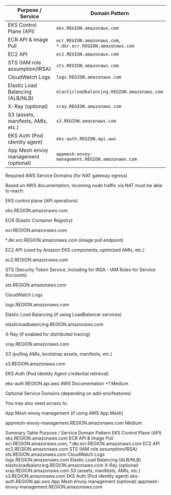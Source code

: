 
| Purpose / Service                    | Domain Pattern                                               |
| ------------------------------------ | ------------------------------------------------------------ |
| EKS Control Plane (API)              | `eks.REGION.amazonaws.com`                                   |
| ECR API & Image Pull                 | `ecr.REGION.amazonaws.com`, `*.dkr.ecr.REGION.amazonaws.com` |
| EC2 API                              | `ec2.REGION.amazonaws.com`                                   |
| STS (IAM role assumption/IRSA)       | `sts.REGION.amazonaws.com`                                   |
| CloudWatch Logs                      | `logs.REGION.amazonaws.com`                                  |
| Elastic Load Balancing (ALB/NLB)     | `elasticloadbalancing.REGION.amazonaws.com`                  |
| X-Ray (optional)                     | `xray.REGION.amazonaws.com`                                  |
| S3 (assets, manifests, AMIs, etc.)   | `s3.REGION.amazonaws.com`                                    |
| EKS Auth (Pod identity agent)        | `eks-auth.REGION.api.aws`                                    |
| App Mesh envoy management (optional) | `appmesh-envoy-management.REGION.amazonaws.com`              |



Required AWS Service Domains (for NAT gateway egress)

Based on AWS documentation, incoming node traffic via NAT must be able to reach:

EKS control plane (API operations)

eks.REGION.amazonaws.com

ECR (Elastic Container Registry)

ecr.REGION.amazonaws.com

*.dkr.ecr.REGION.amazonaws.com (image pull endpoint)

EC2 API (used by Amazon EKS components, optimized AMIs, etc.)

ec2.REGION.amazonaws.com

STS (Security Token Service, including for IRSA - IAM Roles for Service Accounts)

sts.REGION.amazonaws.com

CloudWatch Logs

logs.REGION.amazonaws.com

Elastic Load Balancing (if using LoadBalancer services)

elasticloadbalancing.REGION.amazonaws.com

X-Ray (if enabled for distributed tracing)

xray.REGION.amazonaws.com

S3 (pulling AMIs, bootstrap assets, manifests, etc.)

s3.REGION.amazonaws.com

EKS Auth (Pod Identity Agent credential retrieval)

eks-auth.REGION.api.aws 
AWS Documentation
+1
Medium

Optional Service Domains (depending on add-ons/features)

You may also need access to:

App Mesh envoy management (if using AWS App Mesh)

appmesh-envoy-management.REGION.amazonaws.com 
Medium

Summary Table
Purpose / Service	Domain Pattern
EKS Control Plane (API)	eks.REGION.amazonaws.com
ECR API & Image Pull	ecr.REGION.amazonaws.com, *.dkr.ecr.REGION.amazonaws.com
EC2 API	ec2.REGION.amazonaws.com
STS (IAM role assumption/IRSA)	sts.REGION.amazonaws.com
CloudWatch Logs	logs.REGION.amazonaws.com
Elastic Load Balancing (ALB/NLB)	elasticloadbalancing.REGION.amazonaws.com
X-Ray (optional)	xray.REGION.amazonaws.com
S3 (assets, manifests, AMIs, etc.)	s3.REGION.amazonaws.com
EKS Auth (Pod identity agent)	eks-auth.REGION.api.aws
App Mesh envoy management (optional)	appmesh-envoy-management.REGION.amazonaws.com
